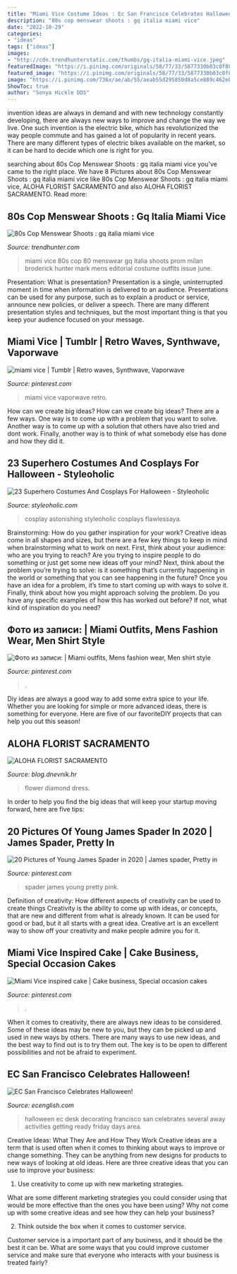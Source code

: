 ```yaml
---
title: "Miami Vice Costume Ideas : Ec San Francisco Celebrates Halloween!"
description: "80s cop menswear shoots : gq italia miami vice"
date: "2022-10-29"
categories:
- "ideas"
tags: ["ideas"]
images:
- "http://cdn.trendhunterstatic.com/thumbs/gq-italia-miami-vice.jpeg"
featuredImage: "https://i.pinimg.com/originals/58/77/33/5877330b03c0f88e7177c9461510d19e.jpg"
featured_image: "https://i.pinimg.com/originals/58/77/33/5877330b03c0f88e7177c9461510d19e.jpg"
image: "https://i.pinimg.com/736x/ae/ab/55/aeab55d295850d8a5ce889c462ebcf0a--miami-vice.jpg"
ShowToc: true
author: "Sonya Hickle DDS"
---
```



invention ideas are always in demand and with new technology constantly developing, there are always new ways to improve and change the way we live. One such invention is the electric bike, which has revolutionized the way people commute and has gained a lot of popularity in recent years. There are many different types of electric bikes available on the market, so it can be hard to decide which one is right for you.

	

		
searching about 80s Cop Menswear Shoots : gq italia miami vice you've came to the right place. We have 8 Pictures about 80s Cop Menswear Shoots : gq italia miami vice like 80s Cop Menswear Shoots : gq italia miami vice, ALOHA FLORIST SACRAMENTO and also ALOHA FLORIST SACRAMENTO. Read more:
		
    
## 80s Cop Menswear Shoots : Gq Italia Miami Vice

<img loading=lazy src="http://cdn.trendhunterstatic.com/thumbs/gq-italia-miami-vice.jpeg" onerror="this.onerror=null;this.src='https://tse1.mm.bing.net/th?id=OIP.bDtqG-P0MmwfXSGC3FwtfQHaJ6&amp;pid=15.1';" alt="80s Cop Menswear Shoots : gq italia miami vice">

_Source: trendhunter.com_

>miami vice 80s cop 80 menswear gq italia shoots prom milan broderick hunter mark mens editorial costume outfits issue june. 

	

Presentation: What is presentation?
Presentation is a single, uninterrupted moment in time when information is delivered to an audience. Presentations can be used for any purpose, such as to explain a product or service, announce new policies, or deliver a speech. There are many different presentation styles and techniques, but the most important thing is that you keep your audience focused on your message.

    
## Miami Vice | Tumblr | Retro Waves, Synthwave, Vaporwave

<img loading=lazy src="https://i.pinimg.com/736x/ae/ab/55/aeab55d295850d8a5ce889c462ebcf0a--miami-vice.jpg" onerror="this.onerror=null;this.src='https://tse1.mm.bing.net/th?id=OIP.P-rlBDXz83CTwW5b9LfVwQHaEJ&amp;pid=15.1';" alt="miami vice | Tumblr | Retro waves, Synthwave, Vaporwave">

_Source: pinterest.com_

>miami vice vaporwave retro. 

	

How can we create big ideas?
How can we create big ideas? There are a few ways. One way is to come up with a problem that you want to solve. Another way is to come up with a solution that others have also tried and dont work. Finally, another way is to think of what somebody else has done and how they did it.

    
## 23 Superhero Costumes And Cosplays For Halloween - Styleoholic

<img loading=lazy src="https://i.styleoholic.com/2016/09/13-Flash-Lady-from-DC-Justice-League.jpg" onerror="this.onerror=null;this.src='https://tse3.mm.bing.net/th?id=OIP.5fWBStVydiQiX_TDINqcJAHaLY&amp;pid=15.1';" alt="23 Superhero Costumes And Cosplays For Halloween - Styleoholic">

_Source: styleoholic.com_

>cosplay astonishing styleoholic cosplays flawlessaya. 

	

Brainstorming: How do you gather inspiration for your work?
Creative ideas come in all shapes and sizes, but there are a few key things to keep in mind when brainstorming what to work on next. First, think about your audience: who are you trying to reach? Are you trying to inspire people to do something or just get some new ideas off your mind? Next, think about the problem you’re trying to solve: is it something that’s currently happening in the world or something that you can see happening in the future? Once you have an idea for a problem, it’s time to start coming up with ways to solve it. Finally, think about how you might approach solving the problem. Do you have any specific examples of how this has worked out before? If not, what kind of inspiration do you need?

    
## Фото из записи: | Miami Outfits, Mens Fashion Wear, Men Shirt Style

<img loading=lazy src="https://i.pinimg.com/originals/58/77/33/5877330b03c0f88e7177c9461510d19e.jpg" onerror="this.onerror=null;this.src='https://tse1.mm.bing.net/th?id=OIP.ntnWd0kr5zmZpQOSioyDagAAAA&amp;pid=15.1';" alt="Фото из записи: | Miami outfits, Mens fashion wear, Men shirt style">

_Source: pinterest.com_

>. 

	

Diy ideas are always a good way to add some extra spice to your life. Whether you are looking for simple or more advanced ideas, there is something for everyone. Here are five of our favoriteDIY projects that can help you out this season!

    
## ALOHA FLORIST SACRAMENTO

<img loading=lazy src="http://bit.ly/r4MVJk" onerror="this.onerror=null;this.src='https://tse2.mm.bing.net/th?id=OIP.VvdVlf0nPR-GOk8ZFaTKBgAAAA&amp;pid=15.1';" alt="ALOHA FLORIST SACRAMENTO">

_Source: blog.dnevnik.hr_

>flower diamond dress. 

	

In order to help you find the big ideas that will keep your startup moving forward, here are five tips: 

    
## 20 Pictures Of Young James Spader In 2020 | James Spader, Pretty In

<img loading=lazy src="https://i.pinimg.com/736x/de/13/6b/de136b763aa05dddaa6648fce1388d2a.jpg" onerror="this.onerror=null;this.src='https://tse4.mm.bing.net/th?id=OIP.AEbMUpBuG1K27DI2vkdz8gHaJ4&amp;pid=15.1';" alt="20 Pictures of Young James Spader in 2020 | James spader, Pretty in">

_Source: pinterest.com_

>spader james young pretty pink. 

	

Definition of creativity: How different aspects of creativity can be used to create things
Creativity is the ability to come up with ideas, or concepts, that are new and different from what is already known. It can be used for good or bad, but it all starts with a great idea. Creative art is an excellent way to show off your creativity and make people admire you for it.

    
## Miami Vice Inspired Cake | Cake Business, Special Occasion Cakes

<img loading=lazy src="https://i.pinimg.com/736x/34/58/59/34585911e135da5e26a1a7e2cdc435c2.jpg" onerror="this.onerror=null;this.src='https://tse4.mm.bing.net/th?id=OIP.pA14x_HNgfB9m2phXWsTPAHaLG&amp;pid=15.1';" alt="Miami Vice inspired cake | Cake business, Special occasion cakes">

_Source: pinterest.com_

>. 

	

When it comes to creativity, there are always new ideas to be considered. Some of these ideas may be new to you, but they can be picked up and used in new ways by others. There are many ways to use new ideas, and the best way to find out is to try them out. The key is to be open to different possibilities and not be afraid to experiment.

    
## EC San Francisco Celebrates Halloween!

<img loading=lazy src="http://assets.ecenglish.com/blogs/uploads/sites/27/2014/10/EC-Halloween-2014-6-w800-h600.png" onerror="this.onerror=null;this.src='https://tse1.mm.bing.net/th?id=OIP.jNix96enU2Q8cLxmPTSjNgHaHE&amp;pid=15.1';" alt="EC San Francisco Celebrates Halloween!">

_Source: ecenglish.com_

>halloween ec desk decorating francisco san celebrates several away activities getting ready friday days area. 

	

Creative Ideas: What They Are and How They Work
Creative ideas are a term that is used often when it comes to thinking about ways to improve or change something. They can be anything from new designs for products to new ways of looking at old ideas. Here are three creative ideas that you can use to improve your business:
1) Use creativity to come up with new marketing strategies.

What are some different marketing strategies you could consider using that would be more effective than the ones you have been using? Why not come up with some creative ideas and see how they can help your business?

2) Think outside the box when it comes to customer service.

Customer service is a important part of any business, and it should be the best it can be. What are some ways that you could improve customer service and make sure that everyone who interacts with your business is treated fairly?

